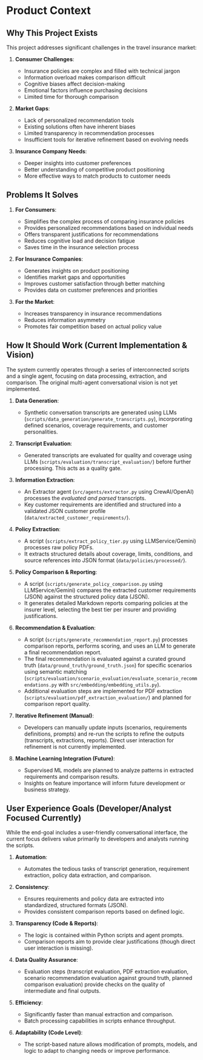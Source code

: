 # Product Context

## Why This Project Exists

This project addresses significant challenges in the travel insurance market:

1. **Consumer Challenges**:
   - Insurance policies are complex and filled with technical jargon
   - Information overload makes comparison difficult
   - Cognitive biases affect decision-making
   - Emotional factors influence purchasing decisions
   - Limited time for thorough comparison

2. **Market Gaps**:
   - Lack of personalized recommendation tools
   - Existing solutions often have inherent biases
   - Limited transparency in recommendation processes
   - Insufficient tools for iterative refinement based on evolving needs

3. **Insurance Company Needs**:
   - Deeper insights into customer preferences
   - Better understanding of competitive product positioning
   - More effective ways to match products to customer needs

## Problems It Solves

1. **For Consumers**:
   - Simplifies the complex process of comparing insurance policies
   - Provides personalized recommendations based on individual needs
   - Offers transparent justifications for recommendations
   - Reduces cognitive load and decision fatigue
   - Saves time in the insurance selection process

2. **For Insurance Companies**:
   - Generates insights on product positioning
   - Identifies market gaps and opportunities
   - Improves customer satisfaction through better matching
   - Provides data on customer preferences and priorities

3. **For the Market**:
   - Increases transparency in insurance recommendations
   - Reduces information asymmetry
   - Promotes fair competition based on actual policy value

## How It Should Work (Current Implementation & Vision)

The system currently operates through a series of interconnected scripts and a single agent, focusing on data processing, extraction, and comparison. The original multi-agent conversational vision is not yet implemented.

1.  **Data Generation**:
    *   Synthetic conversation transcripts are generated using LLMs (`scripts/data_generation/generate_transcripts.py`), incorporating defined scenarios, coverage requirements, and customer personalities.

2.  **Transcript Evaluation**:
    *   Generated transcripts are evaluated for quality and coverage using LLMs (`scripts/evaluation/transcript_evaluation/`) before further processing. This acts as a quality gate.

3.  **Information Extraction**:
    *   An Extractor agent (`src/agents/extractor.py` using CrewAI/OpenAI) processes the *evaluated and parsed* transcripts.
    *   Key customer requirements are identified and structured into a validated JSON customer profile (`data/extracted_customer_requirements/`).

4.  **Policy Extraction**:
    *   A script (`scripts/extract_policy_tier.py` using LLMService/Gemini) processes raw policy PDFs.
    *   It extracts structured details about coverage, limits, conditions, and source references into JSON format (`data/policies/processed/`).

5.  **Policy Comparison & Reporting**:
    *   A script (`scripts/generate_policy_comparison.py` using LLMService/Gemini) compares the extracted customer requirements (JSON) against the structured policy data (JSON).
    *   It generates detailed Markdown reports comparing policies at the insurer level, selecting the best tier per insurer and providing justifications.

6.  **Recommendation & Evaluation**:
    *   A script (`scripts/generate_recommendation_report.py`) processes comparison reports, performs scoring, and uses an LLM to generate a final recommendation report.
    *   The final recommendation is evaluated against a curated ground truth (`data/ground_truth/ground_truth.json`) for specific scenarios using semantic matching (`scripts/evaluation/scenario_evaluation/evaluate_scenario_recommendations.py` with `src/embedding/embedding_utils.py`).
    *   Additional evaluation steps are implemented for PDF extraction (`scripts/evaluation/pdf_extraction_evaluation/`) and planned for comparison report quality.

7.  **Iterative Refinement (Manual)**:
    *   Developers can manually update inputs (scenarios, requirements definitions, prompts) and re-run the scripts to refine the outputs (transcripts, extractions, reports). Direct user interaction for refinement is not currently implemented.

8.  **Machine Learning Integration (Future)**:
    *   Supervised ML models are planned to analyze patterns in extracted requirements and comparison results.
    *   Insights on feature importance will inform future development or business strategy.

## User Experience Goals (Developer/Analyst Focused Currently)

While the end-goal includes a user-friendly conversational interface, the current focus delivers value primarily to developers and analysts running the scripts.

1.  **Automation**:
    *   Automates the tedious tasks of transcript generation, requirement extraction, policy data extraction, and comparison.

2.  **Consistency**:
    *   Ensures requirements and policy data are extracted into standardized, structured formats (JSON).
    *   Provides consistent comparison reports based on defined logic.

3.  **Transparency (Code & Reports)**:
    *   The logic is contained within Python scripts and agent prompts.
    *   Comparison reports aim to provide clear justifications (though direct user interaction is missing).

4.  **Data Quality Assurance**:
    *   Evaluation steps (transcript evaluation, PDF extraction evaluation, scenario recommendation evaluation against ground truth, planned comparison evaluation) provide checks on the quality of intermediate and final outputs.

5.  **Efficiency**:
    *   Significantly faster than manual extraction and comparison.
    *   Batch processing capabilities in scripts enhance throughput.

6.  **Adaptability (Code Level)**:
    *   The script-based nature allows modification of prompts, models, and logic to adapt to changing needs or improve performance.
